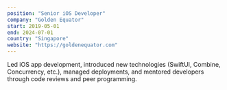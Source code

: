 ```yaml
---
position: "Senior iOS Developer"
company: "Golden Equator"
start: 2019-05-01
end: 2024-07-01
country: "Singapore"
website: "https://goldenequator.com"
---
```


Led iOS app development, introduced new technologies (SwiftUI, Combine, Concurrency, etc.), managed deployments, and mentored developers through code reviews and peer programming.